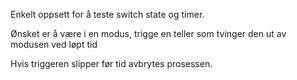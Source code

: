 Enkelt oppsett for å teste switch state og timer.

Ønsket er å være i en modus, trigge en teller som tvinger den ut av modusen ved løpt tid

Hvis triggeren slipper før tid avbrytes prosessen.
